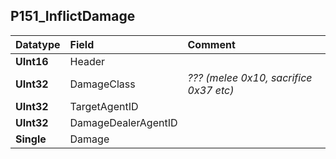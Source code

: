 ## P151\_InflictDamage ##
| **Datatype** | **Field** | **Comment** |
|:-------------|:----------|:------------|
| **UInt16**   | Header    |             |
| **UInt32**   | DamageClass | _??? (melee 0x10, sacrifice 0x37 etc)_  |
| **UInt32**   | TargetAgentID |             |
| **UInt32**   | DamageDealerAgentID |             |
| **Single**   | Damage    |             |
